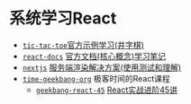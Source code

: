 # 系统学习React
- [`tic-tac-toe`](./tic-tac-toe/LEARN_NOTE.md)[官方示例学习(井字棋)](https://zh-hans.reactjs.org/tutorial/tutorial.html)
- [`react-docs`](./reactjs-docs/README.md) [官方文档(核心概念)学习笔记](https://zh-hans.reactjs.org/docs/getting-started.html)
- [`nextjs`](./nextjs/README.md) [服务端渲染解决方案(使用测试和理解)](https://nextjs.org)
- [`time-geekbang-org`](./time-geekbang-org/README.md) 极客时间的React课程
  - [`geekbang-react-45`](./time-geekbang-org/geekbang-react-45/README.md) [React实战进阶45讲](https://time.geekbang.org/course/intro/100)